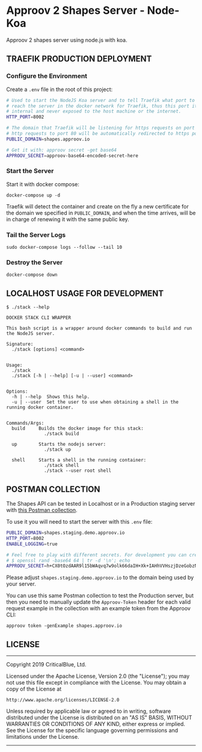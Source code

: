 # Approov 2 Shapes Server - Node-Koa

Approov 2 shapes server using node.js with koa.

## TRAEFIK PRODUCTION DEPLOYMENT

### Configure the Environment

Create a `.env` file in the root of this project:

```bash
# Used to start the NodeJS Koa server and to tell Traefik what port to use to
# reach the server in the docker network for Traefik, thus this port it's
# internal and never exposed to the host machine or the internet.
HTTP_PORT=8002

# The domain that Traefik will be listening for https requests on port 443. All
# http requests to port 80 will be automatically redirected to https port 443.
PUBLIC_DOMAIN=shapes.approov.io

# Get it with: approov secret -get base64
APPROOV_SECRET=approov-base64-encoded-secret-here
```

### Start the Server

Start it with docker compose:

```
docker-compose up -d
```

Traefik will detect the container and create on the fly a new certificate for the domain we specified in `PUBLIC_DOMAIN`, and when the time arrives, will be in charge of renewing it with the same public key.

### Tail the Server Logs

```
sudo docker-compose logs --follow --tail 10
```

### Destroy the Server

```
docker-compose down
```

## LOCALHOST USAGE FOR DEVELOPMENT

```
$ ./stack --help

DOCKER STACK CLI WRAPPER

This bash script is a wrapper around docker commands to build and run the NodeJS server.

Signature:
  ./stack [options] <command>


Usage:
  ./stack
  ./stack [-h | --help] [-u | --user] <command>


Options:
  -h | --help  Shows this help.
  -u | --user  Set the user to use when obtaining a shell in the running docker container.


Commands/Args:
  build     Builds the docker image for this stack:
              ./stack build

  up        Starts the nodejs server:
              ./stack up

  shell     Starts a shell in the running container:
              ./stack shell
              ./stack --user root shell
```

## POSTMAN COLLECTION

The Shapes API can be tested in Localhost or in a Production staging server with [this Postman collection](https://raw.githubusercontent.com/approov/postman-collections/master/quickstarts/shapes-api/shapes-api.postman_collection.json).

To use it you will need to start the server with this `.env` file:

```bash
PUBLIC_DOMAIN=shapes.staging.demo.approov.io
HTTP_PORT=8002
ENABLE_LOGGING=true

# Feel free to play with different secrets. For development you can create them with:
# $ openssl rand -base64 64 | tr -d '\n'; echo
APPROOV_SECRET=h+CX0tOzdAAR9l15bWAqvq7w9olk66daIH+Xk+IAHhVVHszjDzeGobzNnqyRze3lw/WVyWrc2gZfh3XXfBOmww=
```

Please adjust `shapes.staging.demo.approov.io` to the domain being used by your server.

You can use this same Postman collection to test the Production server, but then you need to manually update the `Approov-Token` header for each valid request example in the collection with an example token from the Approov CLI:

```
approov token -genExample shapes.approov.io
```

## LICENSE

----

Copyright 2019 CriticalBlue, Ltd.

Licensed under the Apache License, Version 2.0 (the "License");
you may not use this file except in compliance with the License.
You may obtain a copy of the License at

    http://www.apache.org/licenses/LICENSE-2.0

Unless required by applicable law or agreed to in writing, software
distributed under the License is distributed on an "AS IS" BASIS,
WITHOUT WARRANTIES OR CONDITIONS OF ANY KIND, either express or implied.
See the License for the specific language governing permissions and
limitations under the License.

----
